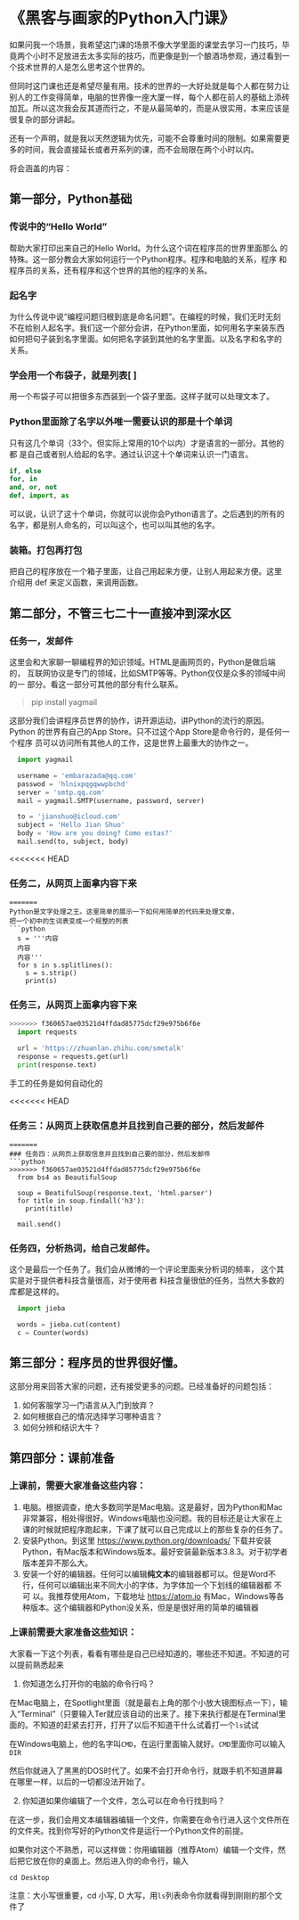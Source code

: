 # 《黑客与画家的Python入门课》

如果问我一个场景，我希望这门课的场景不像大学里面的课堂去学习一门技巧，毕竟两个小时不足放进去太多实际的技巧，而更像是到一个酿酒场参观，通过看到一个技术世界的人是怎么思考这个世界的。

但同时这门课也还是希望尽量有用。技术的世界的一大好处就是每个人都在努力让别人的工作变得简单，电脑的世界像一座大厦一样，每个人都在前人的基础上添砖加瓦。所以这次我会反其道而行之，不是从最简单的，而是从很实用，本来应该是很复杂的部分讲起。

还有一个声明，就是我以天然逻辑为优先，可能不会尊重时间的限制。如果需要更多的时间，我会直接延长或者开系列的课，而不会局限在两个小时以内。

将会涵盖的内容：

## 第一部分，Python基础

### 传说中的“Hello World”

帮助大家打印出来自己的Hello World。为什么这个词在程序员的世界里面那么
的特殊。这一部分教会大家如何运行一个Python程序。程序和电脑的关系，程序
和程序员的关系，还有程序和这个世界的其他的程序的关系。

### 起名字

为什么传说中说“编程问题归根到底是命名问题”。在编程的时候，我们无时无刻
不在给别人起名字。我们这一个部分会讲，在Python里面，如何用名字来装东西
如何把句子装到名字里面。如何把名字装到其他的名字里面。以及名字和名字的
关系。


### 学会用一个布袋子，就是列表[ ]

用一个布袋子可以把很多东西装到一个袋子里面。这样子就可以处理文本了。

### Python里面除了名字以外唯一需要认识的那是十个单词

只有这几个单词（33个。但实际上常用的10个以内）才是语言的一部分。其他的都
是自己或者别人给起的名字。通过认识这十个单词来认识一门语言。
```python
if, else
for, in
and, or, not
def, import, as
```
可以说，认识了这十个单词，你就可以说你会Python语言了。之后遇到的所有的
名字，都是别人命名的，可以叫这个，也可以叫其他的名字。

### 装箱。打包再打包

把自己的程序放在一个箱子里面，让自己用起来方便，让别人用起来方便。这里
介绍用 def 来定义函数，来调用函数。

## 第二部分，不管三七二十一直接冲到深水区

### 任务一，发邮件

这里会和大家聊一聊编程界的知识领域。HTML是画网页的，Python是做后端的，
互联网协议是专门的领域，比如SMTP等等。Python仅仅是众多的领域中间的一
部分。看这一部分可其他的部分有什么联系。

> pip install yagmail

这部分我们会讲程序员世界的协作，讲开源运动，讲Python的流行的原因。Python
的世界有自己的App Store。只不过这个App Store是命令行的，是任何一个程序
员可以访问所有其他人的工作，这是世界上最重大的协作之一。
```python
  import yagmail

  username = 'embarazada@qq.com'
  passwod = 'hlnixpqgqwwpbchd'
  server = 'smtp.qq.com'
  mail = yagmail.SMTP(username, password, server)

  to = 'jianshuo@icloud.com'
  subject = 'Hello Jian Shuo'
  body = 'How are you doing? Como estas?'
  mail.send(to, subject, body)
```

<<<<<<< HEAD
### 任务二，从网页上面拿内容下来
```
=======
Python是文字处理之王。这里简单的展示一下如何用简单的代码来处理文章，
把一个初中的生词表变成一个规整的列表
```python
  s = '''内容
  内容
  内容'''
  for s in s.splitlines():
    s = s.strip()
    print(s)
```
### 任务三，从网页上面拿内容下来
```python
>>>>>>> f360657ae03521d4ffdad85775dcf29e975b6f6e
  import requests

  url = 'https://zhuanlan.zhihu.com/smetalk'
  response = requests.get(url)
  print(response.text)
```
  手工的任务是如何自动化的

<<<<<<< HEAD
### 任务三：从网页上获取信息并且找到自己要的部分，然后发邮件
```
=======
### 任务四：从网页上获取信息并且找到自己要的部分，然后发邮件
```python
>>>>>>> f360657ae03521d4ffdad85775dcf29e975b6f6e
  from bs4 as BeautifulSoup

  soup = BeatifulSoup(response.text, 'html.parser')
  for title in soup.findall('h3'):
    print(title)

  mail.send()
```

### 任务四，分析热词，给自己发邮件。

  这个是最后一个任务了。我们会从微博的一个评论里面来分析词的频率，
  这个其实是对于提供者科技含量很高，对于使用者
  科技含量很低的任务，当然大多数的库都是这样的。
```python
  import jieba

  words = jieba.cut(content)
  c = Counter(words)
```

## 第三部分：程序员的世界很好懂。

这部分用来回答大家的问题，还有接受更多的问题。已经准备好的问题包括：
1. 如何客服学习一门语言从入门到放弃？
1. 如何根据自己的情况选择学习哪种语言？
1. 如何分辨和结识大牛？

## 第四部分：课前准备

### 上课前，需要大家准备这些内容：

1. 电脑。根据调查，绝大多数同学是Mac电脑。这是最好，因为Python和Mac非常兼容，相处得很好。Windows电脑也没问题。我的目标还是让大家在上课的时候就把程序跑起来，下课了就可以自己完成以上的那些复杂的任务了。
2. 安装Python。到这里 https://www.python.org/downloads/ 下载并安装Python，有Mac版本和Windows版本。最好安装最新版本3.8.3。对于初学者版本差异不那么大。
3. 安装一个好的编辑器。任何可以编辑**纯文本**的编辑器都可以。但是Word不行，任何可以编辑出来不同大小的字体，为字体加一个下划线的编辑器都 不 可 以。我推荐使用Atom，下载地址 https://atom.io 有Mac，Windows等各种版本。这个编辑器和Python没关系，但是是很好用的简单的编辑器

### 上课前需要大家准备这些知识：
大家看一下这个列表，看看有哪些是自己已经知道的，哪些还不知道。不知道的可以提前熟悉起来

1. 你知道怎么打开你的电脑的命令行吗？

在Mac电脑上，在Spotlight里面（就是最右上角的那个小放大镜图标点一下），输入“Terminal”（只要输入Ter就应该自动的出来了。接下来执行都是在Terminal里面的。不知道的赶紧去打开，打开了以后不知道干什么试着打一个`ls`试试

在Windows电脑上，他的名字叫`CMD`，在运行里面输入就好。`CMD`里面你可以输入`DIR`

然后你就进入了黑黑的DOS时代了。如果不会打开命令行，就跟手机不知道屏幕在哪里一样，以后的一切都没法开始了。

2. 你知道如果你编辑了一个文件，怎么可以在命令行找到吗？

在这一步，我们会用文本编辑器编辑一个文件，你需要在命令行进入这个文件所在的文件夹。找到你写好的Python文件是运行一个Python文件的前提。

如果你对这个不熟悉，可以这样做：你用编辑器（推荐Atom）编辑一个文件，然后把它放在你的桌面上。然后进入你的命令行，输入
```
cd Desktop
```
注意：大小写很重要，cd 小写, D 大写，用`ls`列表命令你就看得到刚刚的那个文件了
